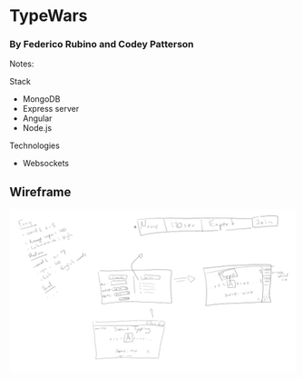 # TypeWars
### By Federico Rubino and Codey Patterson

Notes:

Stack

- MongoDB
- Express server
- Angular
- Node.js

Technologies

- Websockets

## Wireframe
![GitHub Logo](https://github.com/FedericoRubino/TypeWars/blob/master/wireframe_mockup.PNG)

